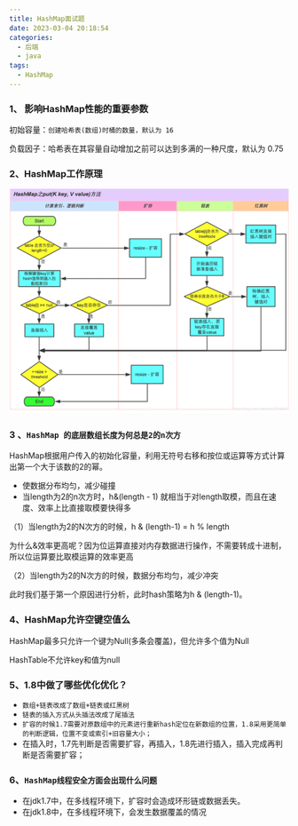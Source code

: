 ```yaml
---
title: HashMap面试题
date: 2023-03-04 20:18:54
categories:
  - 后端
  - java
tags:
  - HashMap 
---
```


### 1、 影响HashMap性能的重要参数

初始容量：`创建哈希表(数组)时桶的数量，默认为 16` 

负载因子：哈希表在其容量自动增加之前可以达到多满的一种尺度，默认为 0.75 

### 2、HashMap工作原理

![1677940989772](2023-03-04-HashMap面试题.assets/1677940989772.png)

### 3 、`HashMap 的底层数组长度为何总是2的n次方`

HashMap根据用户传入的初始化容量，利用无符号右移和按位或运算等方式计算出第一个大于该数的2的幂。

- 使数据分布均匀，减少碰撞
- 当length为2的n次方时，h&(length - 1) 就相当于对length取模，而且在速度、效率上比直接取模要快得多

（1）当length为2的N次方的时候，h & (length-1) = h % length

为什么&效率更高呢？因为位运算直接对内存数据进行操作，不需要转成十进制，所以位运算要比取模运算的效率更高

（2）当length为2的N次方的时候，数据分布均匀，减少冲突

此时我们基于第一个原因进行分析，此时hash策略为h & (length-1)。

### 4、HashMap允许空键空值么

HashMap最多只允许一个键为Null(多条会覆盖)，但允许多个值为Null

HashTable不允许key和值为null

### 5、1.8中做了哪些优化优化？

- `数组+链表改成了数组+链表或红黑树`
- `链表的插入方式从头插法改成了尾插法`
- `扩容的时候1.7需要对原数组中的元素进行重新hash定位在新数组的位置，1.8采用更简单的判断逻辑，位置不变或索引+旧容量大小；`
- 在插入时，1.7先判断是否需要扩容，再插入，1.8先进行插入，插入完成再判断是否需要扩容；

### 6、`HashMap线程安全方面会出现什么问题`

- 在jdk1.7中，在多线程环境下，扩容时会造成环形链或数据丢失。
- 在jdk1.8中，在多线程环境下，会发生数据覆盖的情况